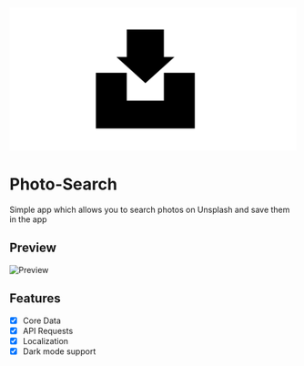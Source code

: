 ![Icon](GitHub-preview.png)

# Photo-Search

Simple app which allows you to search photos on Unsplash and save them in the app

## Preview

![Preview](PhotoSearch-app_preview.gif)

## Features

- [x] Core Data
- [x] API Requests
- [x] Localization
- [x] Dark mode support
